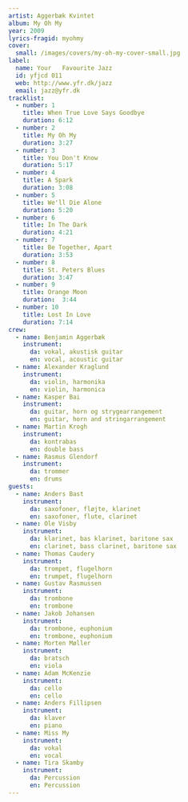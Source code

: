 ```yaml
---
artist: Aggerbæk Kvintet
album: My Oh My
year: 2009
lyrics-fragid: myohmy
cover:
  small: /images/covers/my-oh-my-cover-small.jpg
label:
  name: Your   Favourite Jazz
  id: yfjcd 011
  web: http://www.yfr.dk/jazz
  email: jazz@yfr.dk
tracklist:
  - number: 1
    title: When True Love Says Goodbye
    duration: 6:12
  - number: 2
    title: My Oh My
    duration: 3:27
  - number: 3
    title: You Don't Know
    duration: 5:17
  - number: 4
    title: A Spark
    duration: 3:08
  - number: 5
    title: We'll Die Alone
    duration: 5:20
  - number: 6
    title: In The Dark
    duration: 4:21
  - number: 7
    title: Be Together, Apart
    duration: 3:53
  - number: 8
    title: St. Peters Blues
    duration: 3:47
  - number: 9
    title: Orange Moon
    duration:  3:44
  - number: 10
    title: Lost In Love
    duration: 7:14
crew:
  - name: Benjamin Aggerbæk
    instrument:
      da: vokal, akustisk guitar
      en: vocal, acoustic guitar
  - name: Alexander Kraglund
    instrument:
      da: violin, harmonika
      en: violin, harmonica
  - name: Kasper Bai
    instrument:
      da: guitar, horn og strygearrangement
      en: guitar, horn and stringarrangement
  - name: Martin Krogh
    instrument:
      da: kontrabas
      en: double bass
  - name: Rasmus Glendorf
    instrument:
      da: trommer
      en: drums
guests:
  - name: Anders Bast
    instrument:
      da: saxofoner, fløjte, klarinet
      en: saxofoner, flute, clarinet
  - name: Ole Visby
    instrument:
      da: klarinet, bas klarinet, baritone sax
      en: clarinet, bass clarinet, baritone sax
  - name: Thomas Caudery
    instrument:
      da: trompet, flugelhorn
      en: trumpet, flugelhorn
  - name: Gustav Rasmussen
    instrument:
      da: trombone
      en: trombone
  - name: Jakob Johansen
    instrument:
      da: trombone, euphonium
      en: trombone, euphonium
  - name: Morten Møller
    instrument:
      da: bratsch
      en: viola
  - name: Adam McKenzie
    instrument:
      da: cello
      en: cello
  - name: Anders Fillipsen
    instrument:
      da: klaver
      en: piano
  - name: Miss My
    instrument:
      da: vokal
      en: vocal
  - name: Tira Skamby
    instrument:
      da: Percussion
      en: Percussion
---
```

